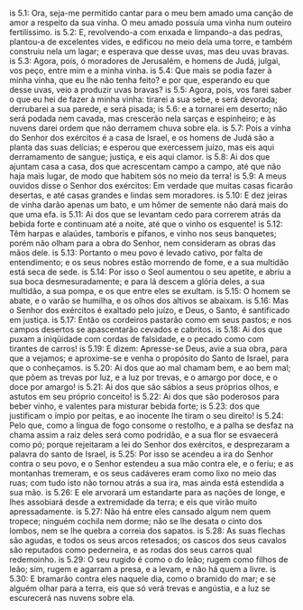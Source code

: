 is 5.1: Ora, seja-me permitido cantar para o meu bem amado uma canção de amor a respeito da sua vinha. O meu amado possuía uma vinha num outeiro fertilíssimo.
is 5.2: E, revolvendo-a com enxada e limpando-a das pedras, plantou-a de excelentes vides, e edificou no meio dela uma torre, e também construiu nela um lagar; e esperava que desse uvas, mas deu uvas bravas.
is 5.3: Agora, pois, ó moradores de Jerusalém, e homens de Judá, julgai, vos peço, entre mim e a minha vinha.
is 5.4: Que mais se podia fazer à minha vinha, que eu lhe não tenha feito? e por que, esperando eu que desse uvas, veio a produzir uvas bravas?
is 5.5: Agora, pois, vos farei saber o que eu hei de fazer à minha vinha: tirarei a sua sebe, e será devorada; derrubarei a sua parede, e será pisada;
is 5.6: e a tornarei em deserto; não será podada nem cavada, mas crescerão nela sarças e espinheiro; e às nuvens darei ordem que não derramem chuva sobre ela.
is 5.7: Pois a vinha do Senhor dos exércitos é a casa de Israel, e os homens de Judá são a planta das suas delícias; e esperou que exercessem juízo, mas eis aqui derramamento de sangue; justiça, e eis aqui clamor.
is 5.8: Ai dos que ajuntam casa a casa, dos que acrescentam campo a campo, até que não haja mais lugar, de modo que habitem sós no meio da terra!
is 5.9: A meus ouvidos disse o Senhor dos exércitos: Em verdade que muitas casas ficarão desertas, e até casas grandes e lindas sem moradores.
is 5.10: E dez jeiras de vinha darão apenas um bato, e um hômer de semente não dará mais do que uma efa.
is 5.11: Ai dos que se levantam cedo para correrem atrás da bebida forte e continuam até a noite, até que o vinho os esquente!
is 5.12: Têm harpas e alaúdes, tamboris e pífanos, e vinho nos seus banquetes; porém não olham para a obra do Senhor, nem consideram as obras das mãos dele.
is 5.13: Portanto o meu povo é levado cativo, por falta de entendimento; e os seus nobres estão morrendo de fome, e a sua multidão está seca de sede.
is 5.14: Por isso o Seol aumentou o seu apetite, e abriu a sua boca desmesuradamente; e para lá descem a glória deles, a sua multidão, a sua pompa, e os que entre eles se exultam.
is 5.15: O homem se abate, e o varão se humilha, e os olhos dos altivos se abaixam.
is 5.16: Mas o Senhor dos exércitos é exaltado pelo juízo, e Deus, o Santo, é santificado em justiça.
is 5.17: Então os cordeiros pastarão como em seus pastos; e nos campos desertos se apascentarão cevados e cabritos.
is 5.18: Ai dos que puxam a iniqüidade com cordas de falsidade, e o pecado como com tirantes de carros!
is 5.19: E dizem: Apresse-se Deus, avie a sua obra, para que a vejamos; e aproxime-se e venha o propósito do Santo de Israel, para que o conheçamos.
is 5.20: Ai dos que ao mal chamam bem, e ao bem mal; que põem as trevas por luz, e a luz por trevas, e o amargo por doce, e o doce por amargo!
is 5.21: Ai dos que são sábios a seus próprios olhos, e astutos em seu próprio conceito!
is 5.22: Ai dos que são poderosos para beber vinho, e valentes para misturar bebida forte;
is 5.23: dos que justificam o ímpio por peitas, e ao inocente lhe tiram o seu direito!
is 5.24: Pelo que, como a língua de fogo consome o restolho, e a palha se desfaz na chama assim a raiz deles será como podridão, e a sua flor se esvaecerá como pó; porque rejeitaram a lei do Senhor dos exércitos, e desprezaram a palavra do santo de Israel,
is 5.25: Por isso se acendeu a ira do Senhor contra o seu povo, e o Senhor estendeu a sua mão contra ele, e o feriu; e as montanhas tremeram, e os seus cadáveres eram como lixo no meio das ruas; com tudo isto não tornou atrás a sua ira, mas ainda está estendida a sua mão.
is 5.26: E ele arvorará um estandarte para as nações de longe, e lhes assobiará desde a extremidade da terra; e eis que virão muito apressadamente.
is 5.27: Não há entre eles cansado algum nem quem tropece; ninguém cochila nem dorme; não se lhe desata o cinto dos lombos, nem se lhe quebra a correia dos sapatos.
is 5.28: As suas flechas são agudas, e todos os seus arcos retesados; os cascos dos seus cavalos são reputados como pederneira, e as rodas dos seus carros qual redemoinho.
is 5.29: O seu rugido é como o do leão; rugem como filhos de leão; sim, rugem e agarram a presa, e a levam, e não há quem a livre.
is 5.30: E bramarão contra eles naquele dia, como o bramido do mar; e se alguém olhar para a terra, eis que só verá trevas e angústia, e a luz se escurecerá nas nuvens sobre ela.
